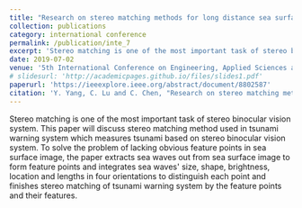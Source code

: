 ```yaml
---
title: "Research on stereo matching methods for long distance sea surface image"
collection: publications
category: international conference
permalink: /publication/inte_7
excerpt: 'Stereo matching is one of the most important task of stereo binocular vision system...'
date: 2019-07-02
venue: '5th International Conference on Engineering, Applied Sciences and Technology (ICEAST)'
# slidesurl: 'http://academicpages.github.io/files/slides1.pdf'
paperurl: 'https://ieeexplore.ieee.org/abstract/document/8802587'
citation: 'Y. Yang, C. Lu and C. Chen, "Research on stereo matching methods for long distance sea surface image," 2019 5th International Conference on Engineering, Applied Sciences and Technology (ICEAST), Luang Prabang, Laos, 2019, pp. 1-4.'
---
```


Stereo matching is one of the most important task of stereo binocular vision system. This paper will discuss stereo matching method used in tsunami warning system which measures tsunami based on stereo binocular vision system. To solve the problem of lacking obvious feature points in sea surface image, the paper extracts sea waves out from sea surface image to form feature points and integrates sea waves' size, shape, brightness, location and lengths in four orientations to distinguish each point and finishes stereo matching of tsunami warning system by the feature points and their features.
